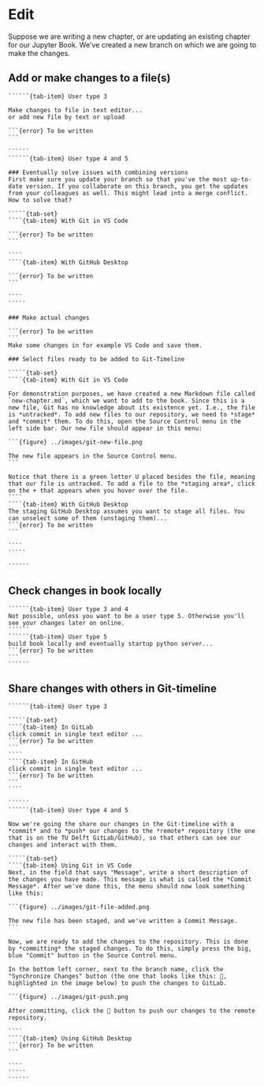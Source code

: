 # Edit

Suppose we are writing a new chapter, or are updating an existing chapter for our Jupyter Book. We've created a new branch on which we are going to make the changes.

## Add or make changes to a file(s)
```````{tab-set}
``````{tab-item} User type 3

Make changes to file in text editor...
or add new file by text or upload

```{error} To be written
```

``````
``````{tab-item} User type 4 and 5

### Eventually solve issues with combining versions
First make sure you update your branch so that you've the most up-to-date version. If you collaborate on this branch, you get the updates from your colleagues as well. This might lead into a merge conflict. How to solve that?

`````{tab-set}
````{tab-item} With Git in VS Code

```{error} To be written
```

````
````{tab-item} With GitHub Desktop

```{error} To be written
```

````
`````

### Make actual changes

```{error} To be written
```
Make some changes in for example VS Code and save them.

### Select files ready to be added to Git-Timeline

`````{tab-set}
````{tab-item} With Git in VS Code

For demonstration purposes, we have created a new Markdown file called `new-chapter.md`, which we want to add to the book. Since this is a new file, Git has no knowledge about its existence yet. I.e., the file is *untracked*. To add new files to our repository, we need to *stage* and *commit* them. To do this, open the Source Control menu in the left side bar. Our new file should appear in this menu:

```{figure} ../images/git-new-file.png

The new file appears in the Source Control menu.
```

Notice that there is a green letter U placed besides the file, meaning that our file is untracked. To add a file to the *staging area*, click on the + that appears when you hover over the file. 
````
````{tab-item} With GitHub Desktop
The staging GitHub Desktop assumes you want to stage all files. You can unselect some of them (unstaging them)...
```{error} To be written
```

````
`````

``````
```````

## Check changes in book locally
```````{tab-set}
``````{tab-item} User type 3 and 4
Not possible, unless you want to be a user type 5. Otherwise you'll see your changes later on online.
``````
``````{tab-item} User type 5
build book locally and eventually startup python server...
```{error} To be written
```
``````
```````

## Share changes with others in Git-timeline
```````{tab-set}
``````{tab-item} User type 3

`````{tab-set}
````{tab-item} In GitLab
click commit in single text editor ...
```{error} To be written
```
````
````{tab-item} In GitHub
click commit in single text editor ...
```{error} To be written
```
````

``````
``````{tab-item} User type 4 and 5

Now we're going the share our changes in the Git-timeline with a *commit* and to *push* our changes to the *remote* repository (the one that is on the TU Delft GitLab/GitHub), so that others can see our changes and interact with them.

`````{tab-set}
````{tab-item} Using Git in VS Code
Next, in the field that says "Message", write a short description of the changes you have made. This message is what is called the *Commit Message*. After we've done this, the menu should now look something like this:

```{figure} ../images/git-file-added.png

The new file has been staged, and we've written a Commit Message.
```

Now, we are ready to add the changes to the repository. This is done by *committing* the staged changes. To do this, simply press the big, blue "Commit" button in the Source Control menu. 

In the bottom left corner, next to the branch name, click the "Synchronize Changes" button (the one that looks like this: 🔄, highlighted in the image below) to push the changes to GitLab.

```{figure} ../images/git-push.png

After committing, click the 🔄 button to push our changes to the remote repository.

````
````{tab-item} Using GitHub Desktop
```{error} To be written
```

````
`````
``````
```````